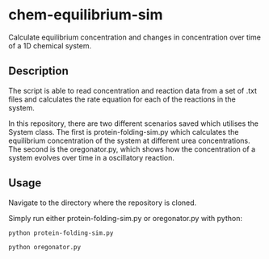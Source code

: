 # chem-equilibrium-sim
Calculate equilibrium concentration and changes in concentration over time of a 1D chemical system.
## Description
The script is able to read concentration and reaction data from a set of .txt files and calculates the rate equation for each of the reactions in the system. 

In this repository, there are two different scenarios saved which utilises the System class. The first is protein-folding-sim.py which calculates the equilibrium concentration of the system at different urea concentrations. The second is the oregonator.py, which shows how the concentration of a system evolves over time in a oscillatory reaction.
## Usage
Navigate to the directory where the repository is cloned.

Simply run either protein-folding-sim.py or oregonator.py with python:
```
python protein-folding-sim.py
```
```
python oregonator.py
```
